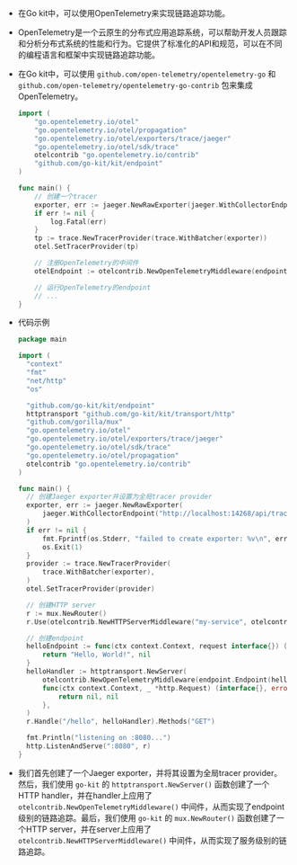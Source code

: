 - 在Go kit中，可以使用OpenTelemetry来实现链路追踪功能。

- OpenTelemetry是一个云原生的分布式应用追踪系统，可以帮助开发人员跟踪和分析分布式系统的性能和行为。它提供了标准化的API和规范，可以在不同的编程语言和框架中实现链路追踪功能。

- 在Go kit中，可以使用 `github.com/open-telemetry/opentelemetry-go` 和 `github.com/open-telemetry/opentelemetry-go-contrib` 包来集成OpenTelemetry。

  ```go
  import (
      "go.opentelemetry.io/otel"
      "go.opentelemetry.io/otel/propagation"
      "go.opentelemetry.io/otel/exporters/trace/jaeger"
      "go.opentelemetry.io/otel/sdk/trace"
      otelcontrib "go.opentelemetry.io/contrib"
      "github.com/go-kit/kit/endpoint"
  )
  
  func main() {
      // 创建一个tracer
      exporter, err := jaeger.NewRawExporter(jaeger.WithCollectorEndpoint("http://localhost:14268/api/traces"))
      if err != nil {
          log.Fatal(err)
      }
      tp := trace.NewTracerProvider(trace.WithBatcher(exporter))
      otel.SetTracerProvider(tp)
  
      // 注册OpenTelemetry的中间件
      otelEndpoint := otelcontrib.NewOpenTelemetryMiddleware(endpoint, "my-service", otelcontrib.WithPropagators(propagation.NewCompositeTextMapPropagator()))
  
      // 运行OpenTelemetry的endpoint
      // ...
  }
  
  ```

- 代码示例

  ```go
  package main
  
  import (
  	"context"
  	"fmt"
  	"net/http"
  	"os"
  
  	"github.com/go-kit/kit/endpoint"
  	httptransport "github.com/go-kit/kit/transport/http"
  	"github.com/gorilla/mux"
  	"go.opentelemetry.io/otel"
  	"go.opentelemetry.io/otel/exporters/trace/jaeger"
  	"go.opentelemetry.io/otel/sdk/trace"
  	"go.opentelemetry.io/otel/propagation"
  	otelcontrib "go.opentelemetry.io/contrib"
  )
  
  func main() {
  	// 创建Jaeger exporter并设置为全局tracer provider
  	exporter, err := jaeger.NewRawExporter(
  		jaeger.WithCollectorEndpoint("http://localhost:14268/api/traces"),
  	)
  	if err != nil {
  		fmt.Fprintf(os.Stderr, "failed to create exporter: %v\n", err)
  		os.Exit(1)
  	}
  	provider := trace.NewTracerProvider(
  		trace.WithBatcher(exporter),
  	)
  	otel.SetTracerProvider(provider)
  
  	// 创建HTTP server
  	r := mux.NewRouter()
  	r.Use(otelcontrib.NewHTTPServerMiddleware("my-service", otelcontrib.WithPropagators(propagation.NewCompositeTextMapPropagator())))
  
  	// 创建endpoint
  	helloEndpoint := func(ctx context.Context, request interface{}) (interface{}, error) {
  		return "Hello, World!", nil
  	}
  	helloHandler := httptransport.NewServer(
  		otelcontrib.NewOpenTelemetryMiddleware(endpoint.Endpoint(helloEndpoint), "my-endpoint"),
  		func(ctx context.Context, _ *http.Request) (interface{}, error) {
  			return nil, nil
  		},
  	)
  	r.Handle("/hello", helloHandler).Methods("GET")
  
  	fmt.Println("listening on :8080...")
  	http.ListenAndServe(":8080", r)
  }
  
  ```

- 我们首先创建了一个Jaeger exporter，并将其设置为全局tracer provider。然后，我们使用 `go-kit` 的 `httptransport.NewServer()` 函数创建了一个HTTP handler，并在handler上应用了 `otelcontrib.NewOpenTelemetryMiddleware()` 中间件，从而实现了endpoint级别的链路追踪。最后，我们使用 `go-kit` 的 `mux.NewRouter()` 函数创建了一个HTTP server，并在server上应用了 `otelcontrib.NewHTTPServerMiddleware()` 中间件，从而实现了服务级别的链路追踪。
